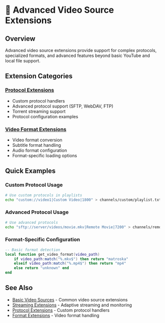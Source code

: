# 🔧 Advanced Video Source Extensions

## Overview

Advanced video source extensions provide support for complex protocols, specialized formats, and advanced features beyond basic YouTube and local file support.

## Extension Categories

### [Protocol Extensions](technical-protocols.md)
- Custom protocol handlers
- Advanced protocol support (SFTP, WebDAV, FTP)
- Torrent streaming support
- Protocol configuration examples

### [Video Format Extensions](technical-formats.md)
- Video format conversion
- Subtitle format handling
- Audio format configuration
- Format-specific loading options

## Quick Examples

### Custom Protocol Usage
```bash
# Use custom protocols in playlists
echo "custom://video1|Custom Video|1800" > channels/custom/playlist.txt
```

### Advanced Protocol Usage
```bash
# Use advanced protocols
echo "sftp://server/videos/movie.mkv|Remote Movie|7200" > channels/remote/playlist.txt
```

### Format-Specific Configuration
```lua
-- Basic format detection
local function get_video_format(video_path)
    if video_path:match("%.mkv$") then return "matroska"
    elseif video_path:match("%.mp4$") then return "mp4"
    else return "unknown" end
end
```

## See Also
- [Basic Video Sources](technical-videosources-basic.md) - Common video source extensions
- [Streaming Extensions](technical-videosources-streaming.md) - Adaptive streaming and monitoring
- [Protocol Extensions](technical-protocols.md) - Custom protocol handlers
- [Format Extensions](technical-formats.md) - Video format handling
